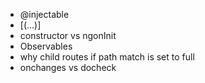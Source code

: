 - @injectable
- [(...)] 
- constructor vs ngonInit
- Observables 
- why child routes if path match is set to full
- onchanges vs docheck